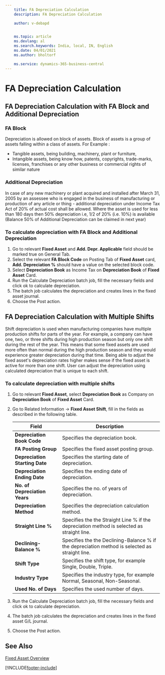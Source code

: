 ```yaml
---
    title: FA Depreciation Calculation 
    description: FA Depreciation Calculation

    author: v-debapd

    
    ms.topic: article
    ms.devlang: al
    ms.search.keywords: India, local, IN, English
    ms.date: 04/01/2021
    ms.author: bholtorf

    ms.service: dynamics-365-business-central
---
```

# FA Depreciation Calculation

## FA Depreciation Calculation with FA Block and Additional Depreciation

### FA Block

Depreciation is allowed on block of assets. Block of assets is a group of assets falling within a class of assets. For Example :

- Tangible assets, being building, machinery, plant or furniture,
- Intangible assets, being know how, patents, copyrights, trade-marks, licenses, franchises or any other business or commercial rights of similar nature

### Additional Depreciation

In case of any new machinery or plant acquired and installed after March 31, 2005 by an assessee who is engaged in the business of manufacturing or production of any article or thing - additional depreciation under Income Tax Act of 20% of actual cost shall be allowed. Where the asset is used for less than 180 days then 50% depreciation i.e, 1/2 of 20% (i.e. 10%) is available (Balance 50% of Additional Depreciation can be claimed in next year)

### To calculate depreciation with FA Block and Additional Depreciation

1. Go to relevant **Fixed Asset** and **Add. Depr. Applicable** field should be marked true on General Tab.
2. Select the relevant **FA Block Code** on Posting Tab of **Fixed Asset** card, **Add. Depreciation %** should have a value on the selected block code.
3. Select **Depreciation Book** as Income Tax on **Depreciation Book** of **Fixed Asset** Card.
5. Run the Calculate Depreciation batch job, fill the necessary fields and click ok to calculate depreciation. 
6. The batch job calculates the depreciation and creates lines in the fixed asset journal.
7. Choose the Post action.

## FA Depreciation Calculation with Multiple Shifts

Shift depreciation is used when manufacturing companies have multiple production shifts for parts of the year. For example, a company can have one, two, or three shifts during high production season but only one shift during the rest of the year. This means that some fixed assets are used more often than normal during the high production season and they would experience greater depreciation during that time. Being able to adjust the fixed asset's depreciation rates higher makes sense if the fixed asset is active for more than one shift. User can adjust the depreciation using calculated depreciation that is unique to each shift.

### To calculate depreciation with multiple shifts

1. Go to relevant **Fixed Asset**, select **Depreciation Book** as Company on **Depreciation Book** of **Fixed Asset** Card.
2. Go to Related Information -> **Fixed Asset Shift**, fill in the fields as described in the following table.

    |Field|Description|  
    |---------------------------------|---------------------------------------|
    |**Depreciation Book Code**|Specifies the depreciation book.|
    |**FA Posting Group**|Specifies the fixed asset posting group.|
    |**Depreciation Starting Date**|Specifies the starting date of depreciation.|
    |**Depreciation Ending Date**|Specifies the ending date of depreciation.|
    |**No. of Depreciation Years**|Specifies the no. of years of depreciation.|
    |**Depreciation Method**|Specifies the depreciation calculation method.|
    |**Straight Line %**|Specifies the the Straight Line % if the depreciation method is selected as straight line.|
    |**Declining-Balance %**|Specifies the the Declining-Balance % if the depreciation method is selected as straight line.|
    |**Shift Type**|Specifies the shift type, for example Single, Double, Triple.|
    |**Industry Type**|Specifies the industry type, for example Normal, Seasonal, Non-Seasonal.|
    |**Used No. of Days**|Specifies the used number of days.|

5. Run the Calculate Depreciation batch job, fill the necessary fields and click ok to calculate depreciation.
6. The batch job calculates the depreciation and creates lines in the fixed asset G/L journal.
7. Choose the Post action.






## See Also 
[Fixed Asset Overview](FA_Overview.md)






[!INCLUDE[footer-include](../../includes/footer-banner.md)]